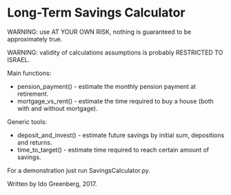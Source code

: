 
# Long-Term Savings Calculator

WARNING: use AT YOUR OWN RISK, nothing is guaranteed to be approximately true.

WARNING: validity of calculations assumptions is probably RESTRICTED TO ISRAEL.

Main functions:
*  pension_payment()    - estimate the monthly pension payment at retirement.
*  mortgage_vs_rent()   - estimate the time required to buy a house
                          (both with and without mortgage).

Generic tools:
*  deposit_and_invest() - estimate future savings by initial sum, depositions and returns.
*  time_to_target()     - estimate time required to reach certain amount of savings.

For a demonstration just run SavingsCalculator.py.

Written by Ido Greenberg, 2017.
